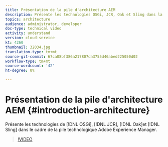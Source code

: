 ```yaml
---
title: Présentation de la pile d'architecture AEM
description: Présente les technologies OSGi, JCR, Oak et Sling dans la pile technologique Adobe Experience Manager.
topics: architecture
audience: administrator, developer
doc-type: technical video
activity: understand
version: cloud-service
kt: 4260
thumbnail: 32034.jpg
translation-type: tm+mt
source-git-commit: 67ca08bf386a217807da3755d46abed225050d02
workflow-type: tm+mt
source-wordcount: '42'
ht-degree: 0%

---
```



# Présentation de la pile d&#39;architecture AEM {#introduction-architecture}

Présente les technologies de [!DNL OSGi], [!DNL JCR], [!DNL Oak]et [!DNL Sling] dans le cadre de la pile technologique Adobe Experience Manager.

>[!VIDEO](https://video.tv.adobe.com/v/32034/?quality=12&learn=on)